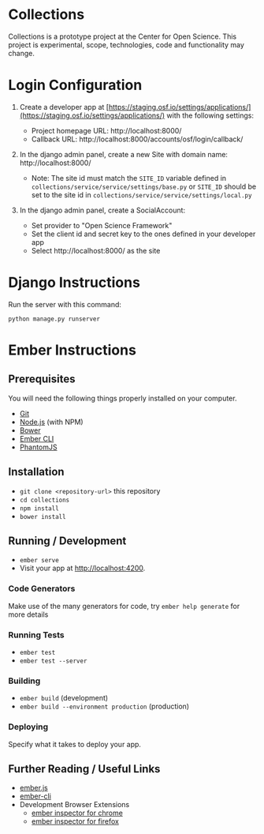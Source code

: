 # Collections

Collections is a prototype project at the Center for Open Science. This project is experimental, scope, technologies, code and functionality may change. 

# Login Configuration
1. Create a developer app at [https://staging.osf.io/settings/applications/](https://staging.osf.io/settings/applications/) with the following settings:
    * Project homepage URL: http://localhost:8000/
    * Callback URL: http://localhost:8000/accounts/osf/login/callback/

2. In the django admin panel, create a new Site with domain name: http://localhost:8000/
    * Note: The site id must match the `SITE_ID` variable defined in `collections/service/service/settings/base.py`
    or `SITE_ID` should be set to the site id in `collections/service/service/settings/local.py`

3. In the django admin panel, create a SocialAccount:
    * Set provider to "Open Science Framework"
    * Set the client id and secret key to the ones defined in your developer app
    * Select http://localhost:8000/ as the site


# Django Instructions
Run the server with this command:

`python manage.py runserver`

# Ember Instructions
## Prerequisites

You will need the following things properly installed on your computer.

* [Git](http://git-scm.com/)
* [Node.js](http://nodejs.org/) (with NPM)
* [Bower](http://bower.io/)
* [Ember CLI](http://ember-cli.com/)
* [PhantomJS](http://phantomjs.org/)

## Installation

* `git clone <repository-url>` this repository
* `cd collections`
* `npm install`
* `bower install`

## Running / Development

* `ember serve`
* Visit your app at [http://localhost:4200](http://localhost:4200).

### Code Generators

Make use of the many generators for code, try `ember help generate` for more details

### Running Tests

* `ember test`
* `ember test --server`

### Building

* `ember build` (development)
* `ember build --environment production` (production)

### Deploying

Specify what it takes to deploy your app.

## Further Reading / Useful Links

* [ember.js](http://emberjs.com/)
* [ember-cli](http://ember-cli.com/)
* Development Browser Extensions
  * [ember inspector for chrome](https://chrome.google.com/webstore/detail/ember-inspector/bmdblncegkenkacieihfhpjfppoconhi)
  * [ember inspector for firefox](https://addons.mozilla.org/en-US/firefox/addon/ember-inspector/)

